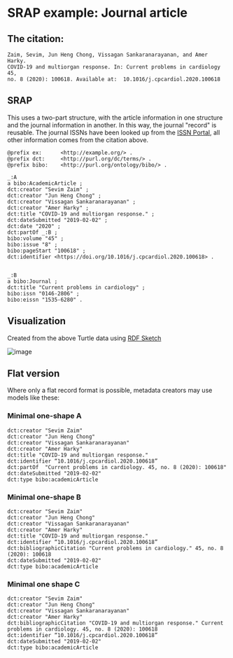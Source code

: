 # SRAP example: Journal article

## The citation:

```
Zaim, Sevim, Jun Heng Chong, Vissagan Sankaranarayanan, and Amer Harky.
COVID-19 and multiorgan response. In: Current problems in cardiology 45,
no. 8 (2020): 100618. Available at:  10.1016/j.cpcardiol.2020.100618
```

## SRAP
This uses a two-part structure, with the article information in one structure and the journal information in another. In this way, the journal "record" is reusable.
The journal ISSNs have been looked up from the [ISSN Portal](https://portal.issn.org), all other information comes from the citation above.

```
@prefix ex:      <http://example.org/> .
@prefix dct:     <http://purl.org/dc/terms/> .
@prefix bibo:    <http://purl.org/ontology/bibo/> .

_:A
a bibo:AcademicArticle ;
dct:creator "Sevim Zaim" ;
dct:creator "Jun Heng Chong" ;
dct:creator "Vissagan Sankaranarayanan" ;
dct:creator "Amer Harky" ;
dct:title "COVID-19 and multiorgan response." ;
dct:dateSubmitted "2019-02-02" ;
dct:date "2020" ;
dct:partOf _:B ;
bibo:volume "45" ;
bibo:issue "8" ;
bibo:pageStart "100618" ;
dct:identifier <https://doi.org/10.1016/j.cpcardiol.2020.100618> .


_:B
a bibo:Journal ;
dct:title "Current problems in cardiology" ;
bibo:issn "0146-2806" ;
bibo:eissn "1535-6280" .
```
## Visualization

Created from the above Turtle data using [RDF Sketch](https://sketch.zazuko.com/)

![image](https://github.com/dcmi/dc-srap/assets/1132830/55c99e29-7666-47a2-9d3f-fbadc44e2952)

## Flat version

Where only a flat record format is possible, metadata creators may use models like these:

### Minimal one-shape A
```
dct:creator "Sevim Zaim"
dct:creator "Jun Heng Chong"
dct:creator "Vissagan Sankaranarayanan"
dct:creator "Amer Harky"
dct:title "COVID-19 and multiorgan response."
dct:identifier “10.1016/j.cpcardiol.2020.100618”
dct:partOf  "Current problems in cardiology. 45, no. 8 (2020): 100618"
dct:dateSubmitted "2019-02-02"
dct:type bibo:academicArticle
```
### Minimal one-shape B
```
dct:creator "Sevim Zaim"
dct:creator "Jun Heng Chong"
dct:creator "Vissagan Sankaranarayanan"
dct:creator "Amer Harky"
dct:title "COVID-19 and multiorgan response."
dct:identifier “10.1016/j.cpcardiol.2020.100618”
dct:bibliographicCitation "Current problems in cardiology." 45, no. 8 (2020): 100618
dct:dateSubmitted "2019-02-02"
dct:type bibo:academicArticle
```
### Minimal one shape C
```
dct:creator "Sevim Zaim"
dct:creator "Jun Heng Chong"
dct:creator "Vissagan Sankaranarayanan"
dct:creator "Amer Harky"
dct:bibliographicCitation "COVID-19 and multiorgan response." Current problems in cardiology. 45, no. 8 (2020): 100618
dct:identifier “10.1016/j.cpcardiol.2020.100618”
dct:dateSubmitted "2019-02-02"
dct:type bibo:academicArticle
```
